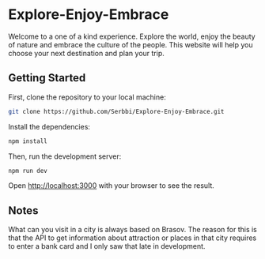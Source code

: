 # Explore-Enjoy-Embrace

Welcome to a one of a kind experience. Explore the world, enjoy the beauty of nature and embrace the culture of the people.
This website will help you choose your next destination and plan your trip. 

## Getting Started

First, clone the repository to your local machine:

```bash
git clone https://github.com/Serbbi/Explore-Enjoy-Embrace.git
```

Install the dependencies:

```bash
npm install
```

Then, run the development server:

```bash
npm run dev
```

Open [http://localhost:3000](http://localhost:3000) with your browser to see the result.

## Notes

What can you visit in a city is always based on Brasov. The reason for this is that the API to get information about
attraction or places in that city requires to enter a bank card and I only saw that late in development.